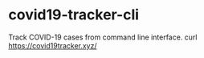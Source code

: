 # covid19-tracker-cli
Track COVID-19 cases from command line interface. curl https://covid19tracker.xyz/
